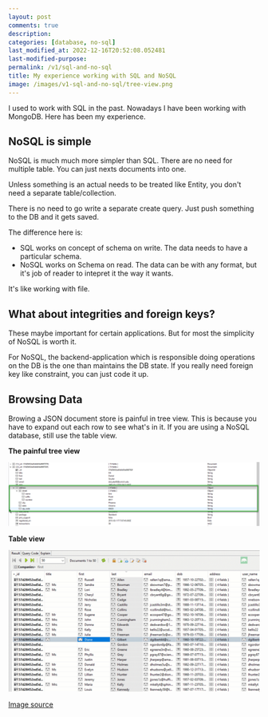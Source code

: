 ```yaml
---
layout: post
comments: true
description: 
categories: [database, no-sql]
last_modified_at: 2022-12-16T20:52:08.052481
last-modified-purpose:
permalink: /v1/sql-and-no-sql
title: My experience working with SQL and NoSQL
image: /images/v1-sql-and-no-sql/tree-view.png
---
```


I used to work with SQL in the past. Nowadays I have been working with MongoDB. Here has been my experience.

## NoSQL is simple

NoSQL is much much more simpler than SQL. There are no need for multiple table. You can just nexts documents into one.

Unless something is an actual needs to be treated like Entity, you don't need a separate table/collection.

There is no need to go write a separate create query. Just push something to the DB and it gets saved.

The difference here is:

- SQL works on concept of schema on write. The data needs to have a particular schema.
- NoSQL works on Schema on read. The data can be with any format, but it's job of reader to intepret it the way it wants.

It's like working with file.

## What about integrities and foreign keys?

These maybe important for certain applications. But for most the simplicity of NoSQL is worth it.

For NoSQL, the backend-application which is responsible doing operations on the DB is the one than maintains the DB state. If you really need foreign key like constraint, you can just code it up.

## Browsing Data

Browing a JSON document store is painful in tree view. This is because you have to expand out each row to see what's in it. If you are using a NoSQL database, still use the table view.

**The painful tree view**

![Tree View](/images/v1-sql-and-no-sql/tree-view.png)

**Table view**

![Table View](/images/v1-sql-and-no-sql/table-view.gif)

[Image source](https://studio3t.com/knowledge-base/articles/table-view/#restore-default-view)